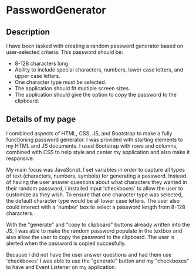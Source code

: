 # PasswordGenerator

## Description

I have been tasked with creating a random password generator based on user-selected criteria. 
This password should be:

* 8-128 characters long
* Ability to include special characters, numbers, lower case letters, and upper case letters.
* One character type must be selected. 
* The application should fit multiple screen sizes.
* The application should give the option to copy the password to the clipboard.

## Details of my page

I combined aspects of HTML, CSS, JS, and Bootstrap to make a fully functioning password generator. I was provided with starting elements to my HTML and JS documents. I used Bootstrap  with rows and columns, combined with CSS to help style and center my application and also make it responsive.

My main focus was JavaScript. I set variables in order to capture all types of text (characters, numbers, symbols) for generating a password. Instead of having the user answer questions about what characters they wanted in their random password, I installed input 'checkboxes' to allow the user to customize as they wish. To ensure that one character type was selected, the default character type would be all lower case letters. The user also could interect with a 'number' box to select a password length from 8-128 characters. 

With the "generate" and "copy to clipboard" buttons  already written into the JS, I was able to make the random password populate in the textbox and also allow the user to copy the password to the clipboard. The user is alerted when the password is copied succesfully.

Because I did not have the user answer questions and had them use 'checkboxes' I was able to use the "generate" button and my "checkboxes" to have and Event Listener on my application. 






